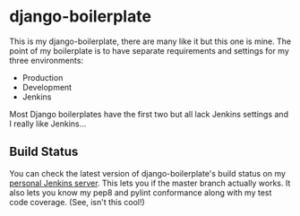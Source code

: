 # django-boilerplate

This is my django-boilerplate, there are many like it but this one is mine. The
point of my boilerplate is to have separate requirements and settings for my
three environments:

 + Production
 + Development
 + Jenkins

Most Django boilerplates have the first two but all lack Jenkins settings and I
really like Jenkins...

## Build Status

You can check the latest version of django-boilerplate's build status on my
[personal Jenkins server][0]. This lets you if the master branch actually works.
It also lets you know my pep8 and pylint conformance along with my test code
coverage. (See, isn't this cool!)

[0]: http://jenkins.bythewood.me/job/django-boilerplate/
